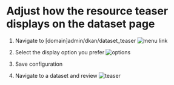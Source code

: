# Adjust how the resource teaser displays on the dataset page

1. Navigate to [domain]admin/dkan/dataset_teaser
![menu link][menu link]

2. Select the display option you prefer
![options][options]

3. Save configuration

4. Navigate to a dataset and review
![teaser][teaser]

<!-- Images -->
[menu link]: http://docs.getdkan.com/sites/default/files/Screenshot_9_28_15__1_37_PM_0.png
[options]: http://docs.getdkan.com/sites/default/files/Screenshot_9_28_15__1_40_PM_0.png
[teaser]: http://docs.getdkan.com/sites/default/files/Screenshot_9_28_15__1_46_PM_0.png
